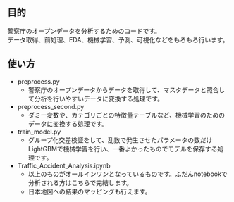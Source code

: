 ## 目的
警察庁のオープンデータを分析するためのコードです。  
データ取得、前処理、EDA、機械学習、予測、可視化などをもろもろ行います。

## 使い方
+ preprocess.py
    + 警察庁のオープンデータからデータを取得して、マスタデータと照合して分析を行いやすいデータに変換する処理です。
+ preprocess_second.py
    + ダミー変数や、カテゴリごとの特徴量テーブルなど、機械学習のためのデータに変換する処理です。
+ train_model.py
    + グループ化交差検証をして、乱数で発生させたパラメータの数だけLightGBMで機械学習を行い、一番よかったものでモデルを保存する処理です。
+ Traffic_Accident_Analysis.ipynb
    + 以上のものがオールインワンとなっているものです。ふだんnotebookで分析される方はこちらで完結します。
    + 日本地図への結果のマッピングも行えます。